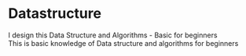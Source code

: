 # Datastructure
I design this Data Structure and Algorithms - Basic for beginners  
This is basic knowledge of Data structure and algorithms for beginners
